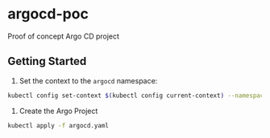 # argocd-poc
Proof of concept Argo CD project

## Getting Started

1. Set the context to the `argocd` namespace:

```sh
kubectl config set-context $(kubectl config current-context) --namespace=argocd
```

1. Create the Argo Project

```sh
kubectl apply -f argocd.yaml
```